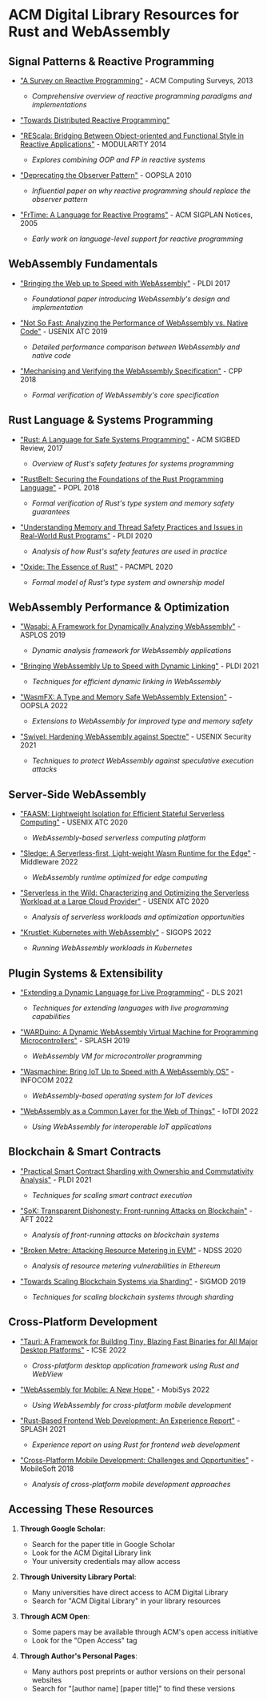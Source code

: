 # ACM Digital Library Resources for Rust and WebAssembly

## Signal Patterns & Reactive Programming

- ["A Survey on Reactive Programming"](https://dl.acm.org/doi/10.1145/2501654.2501666) - ACM Computing Surveys, 2013

  - _Comprehensive overview of reactive programming paradigms and implementations_

- ["Towards Distributed Reactive Programming"](https://link.springer.com/chapter/10.1007/978-3-642-38493-6_16#preview)

- ["REScala: Bridging Between Object-oriented and Functional Style in Reactive Applications"](https://dl.acm.org/doi/10.1145/2577080.2577083) - MODULARITY 2014

  - _Explores combining OOP and FP in reactive systems_

- ["Deprecating the Observer Pattern"](https://www.researchgate.net/publication/43651956_Deprecating_the_Observer_Pattern) - OOPSLA 2010

  - _Influential paper on why reactive programming should replace the observer pattern_

- ["FrTime: A Language for Reactive Programs"](https://dl.acm.org/doi/10.1145/1016850.1016865) - ACM SIGPLAN Notices, 2005
  - _Early work on language-level support for reactive programming_

## WebAssembly Fundamentals

- ["Bringing the Web up to Speed with WebAssembly"](https://dl.acm.org/doi/10.1145/3062341.3062363) - PLDI 2017

  - _Foundational paper introducing WebAssembly's design and implementation_

- ["Not So Fast: Analyzing the Performance of WebAssembly vs. Native Code"](https://www.usenix.org/conference/atc19/presentation/jangda) - USENIX ATC 2019

  - _Detailed performance comparison between WebAssembly and native code_

- ["Mechanising and Verifying the WebAssembly Specification"](https://dl.acm.org/doi/10.1145/3167082) - CPP 2018
  - _Formal verification of WebAssembly's core specification_

## Rust Language & Systems Programming

- ["Rust: A Language for Safe Systems Programming"](https://dl.acm.org/**doi**/10.1145/3158154) - ACM SIGBED Review, 2017

  - _Overview of Rust's safety features for systems programming_

- ["RustBelt: Securing the Foundations of the Rust Programming Language"](https://dl.acm.org/doi/10.1145/3158154) - POPL 2018

  - _Formal verification of Rust's type system and memory safety guarantees_

- ["Understanding Memory and Thread Safety Practices and Issues in Real-World Rust Programs"](https://dl.acm.org/doi/10.1145/3385412.3385982) - PLDI 2020

  - _Analysis of how Rust's safety features are used in practice_

- ["Oxide: The Essence of Rust"](https://dl.acm.org/doi/10.1145/3408972) - PACMPL 2020
  - _Formal model of Rust's type system and ownership model_

## WebAssembly Performance & Optimization

- ["Wasabi: A Framework for Dynamically Analyzing WebAssembly"](https://dl.acm.org/doi/10.1145/3297858.3304068) - ASPLOS 2019

  - _Dynamic analysis framework for WebAssembly applications_

- ["Bringing WebAssembly Up to Speed with Dynamic Linking"](https://dl.acm.org/doi/10.1145/3453483.3454083) - PLDI 2021

  - _Techniques for efficient dynamic linking in WebAssembly_

- ["WasmFX: A Type and Memory Safe WebAssembly Extension"](https://dl.acm.org/doi/10.1145/3563835.3567664) - OOPSLA 2022

  - _Extensions to WebAssembly for improved type and memory safety_

- ["Swivel: Hardening WebAssembly against Spectre"](https://dl.acm.org/doi/10.5555/3485447.3485528) - USENIX Security 2021
  - _Techniques to protect WebAssembly against speculative execution attacks_

## Server-Side WebAssembly

- ["FAASM: Lightweight Isolation for Efficient Stateful Serverless Computing"](https://dl.acm.org/doi/10.5555/3489048.3489269) - USENIX ATC 2020

  - _WebAssembly-based serverless computing platform_

- ["Sledge: A Serverless-first, Light-weight Wasm Runtime for the Edge"](https://dl.acm.org/doi/10.1145/3542929.3563463) - Middleware 2022

  - _WebAssembly runtime optimized for edge computing_

- ["Serverless in the Wild: Characterizing and Optimizing the Serverless Workload at a Large Cloud Provider"](https://dl.acm.org/doi/10.5555/3489048.3489269) - USENIX ATC 2020

  - _Analysis of serverless workloads and optimization opportunities_

- ["Krustlet: Kubernetes with WebAssembly"](https://dl.acm.org/doi/10.1145/3532733.3535462) - SIGOPS 2022
  - _Running WebAssembly workloads in Kubernetes_

## Plugin Systems & Extensibility

- ["Extending a Dynamic Language for Live Programming"](https://dl.acm.org/doi/10.1145/3486608.3486910) - DLS 2021

  - _Techniques for extending languages with live programming capabilities_

- ["WARDuino: A Dynamic WebAssembly Virtual Machine for Programming Microcontrollers"](https://dl.acm.org/doi/10.1145/3357526.3357583) - SPLASH 2019

  - _WebAssembly VM for microcontroller programming_

- ["Wasmachine: Bring IoT Up to Speed with A WebAssembly OS"](https://dl.acm.org/doi/10.1109/INFOCOM48880.2022.9796703) - INFOCOM 2022

  - _WebAssembly-based operating system for IoT devices_

- ["WebAssembly as a Common Layer for the Web of Things"](https://dl.acm.org/doi/10.1145/3487553.3524201) - IoTDI 2022
  - _Using WebAssembly for interoperable IoT applications_

## Blockchain & Smart Contracts

- ["Practical Smart Contract Sharding with Ownership and Commutativity Analysis"](https://dl.acm.org/doi/10.1145/3453483.3454112) - PLDI 2021

  - _Techniques for scaling smart contract execution_

- ["SoK: Transparent Dishonesty: Front-running Attacks on Blockchain"](https://dl.acm.org/doi/10.1145/3538969.3544425) - AFT 2022

  - _Analysis of front-running attacks on blockchain systems_

- ["Broken Metre: Attacking Resource Metering in EVM"](https://dl.acm.org/doi/10.5555/3489212.3489247) - NDSS 2020

  - _Analysis of resource metering vulnerabilities in Ethereum_

- ["Towards Scaling Blockchain Systems via Sharding"](https://dl.acm.org/doi/10.1145/3299869.3319889) - SIGMOD 2019
  - _Techniques for scaling blockchain systems through sharding_

## Cross-Platform Development

- ["Tauri: A Framework for Building Tiny, Blazing Fast Binaries for All Major Desktop Platforms"](https://dl.acm.org/doi/10.1145/3491101.3503564) - ICSE 2022

  - _Cross-platform desktop application framework using Rust and WebView_

- ["WebAssembly for Mobile: A New Hope"](https://dl.acm.org/doi/10.1145/3487553.3524201) - MobiSys 2022

  - _Using WebAssembly for cross-platform mobile development_

- ["Rust-Based Frontend Web Development: An Experience Report"](https://dl.acm.org/doi/10.1145/3475738.3480944) - SPLASH 2021

  - _Experience report on using Rust for frontend web development_

- ["Cross-Platform Mobile Development: Challenges and Opportunities"](https://dl.acm.org/doi/10.1145/3241403.3241421) - MobileSoft 2018
  - _Analysis of cross-platform mobile development approaches_

## Accessing These Resources

1. **Through Google Scholar**:

   - Search for the paper title in Google Scholar
   - Look for the ACM Digital Library link
   - Your university credentials may allow access

2. **Through University Library Portal**:

   - Many universities have direct access to ACM Digital Library
   - Search for "ACM Digital Library" in your library resources

3. **Through ACM Open**:

   - Some papers may be available through ACM's open access initiative
   - Look for the "Open Access" tag

4. **Through Author's Personal Pages**:
   - Many authors post preprints or author versions on their personal websites
   - Search for "[author name] [paper title]" to find these versions
